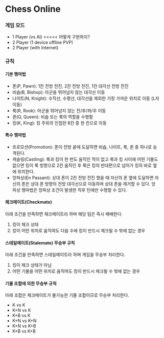 # Chess Online

### 게임 모드
- 1 Player (vs AI) <<<<< 어떻게 구현하지?
- 2 Player (1 device offline PVP)
- 2 Player (with Internet)

### 규칙

#### 기본 행마법
- 폰(P, Pawn): 1칸 전방 전진, 2칸 전방 전진, 1칸 대각선 전방 전진
- 비숍(B, Bishop): 아군을 뛰어넘지 않는 대각선 이동
- 나이트(N, Knight): 수직선, 수평선, 대각선을 제외한 가장 가까운 위치로 이동 (L자 이동)
- 룩(R, Rook): 아군을 뛰어넘지 않는 전/후/좌/우 이동
- 퀸(Q, Queen): 비숍 또는 룩의 역할을 수행함
- 킹(K, King): 킹 주위의 인접한 8칸 중 한 칸으로 이동

#### 특수 행마법
- 프로모션(Promotion): 폰이 전방 끝에 도달하면 비숍, 나이트, 룩, 퀸 중 하나로 승격된다.
- 캐슬링(Castling): 룩과 킹이 한 번도 움직인 적이 없고 룩과 킹 사이에 어떤 기물도 없으면 킹이 룩 방향으로 2칸 움직인 후 룩은 킹의 반대편으로 넘어가 킹의 바로 옆에 위치한다.
- 앙파상(En Passant): 상대 폰이 2칸 전방 전진 했을 때 자신의 폰 옆에 도달하면 자신의 폰은 상대 폰 방향의 전방 대각선으로 이동하며 상대 폰을 제거할 수 있다. 앙파상 행마법은 앙파상 조건이 발생한 직후 턴에만 수행할 수 있다.

#### 체크메이트(Checkmate)
아래 조건을 만족하면 체크메이트라 하며 해당 팀은 즉시 패배한다.
1. 킹이 체크 상태
2. 킹이 어떤 위치로 움직여도 다음 수에 킹이 반드시 체크될 수 밖에 없는 경우

#### 스테일메이트(Stalemate) 무승부 규칙
아래 조건을 만족하면 스테일메이트라 하며 게임을 무승부 처리한다.
1. 킹이 체크 상태가 아님
2. 어떤 기물을 어떤 위치로 움직여도 킹이 반드시 체크될 수 밖에 없는 경우

#### 기물 조합에 의한 무승부 규칙
아래 조합은 체크메이트가 불가능한 기물 조합이므로 무승부 처리한다.
- K vs K
- K+N vs K
- K+B vs K
- K+N vs K+N
- K+N vs K+B
- K+B vs K+B